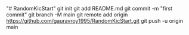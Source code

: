 "# RandomKicStart"  git init git add README.md git commit -m "first commit" git branch -M main git remote add origin https://github.com/gauravroy1995/RandomKicStart.git git push -u origin main
